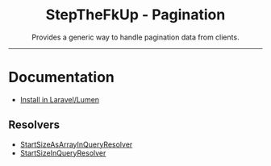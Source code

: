 <div align="center">
    <h1>StepTheFkUp - Pagination</h1>
    <p>Provides a generic way to handle pagination data from clients.</p>
</div>

---

# Documentation

- [Install in Laravel/Lumen](install_laravel.md)

## Resolvers

- [StartSizeAsArrayInQueryResolver](resolvers/startsize_as_array_in_query_resolver.md)
- [StartSizeInQueryResolver](resolvers/startsize_in_query_resolver.md)
